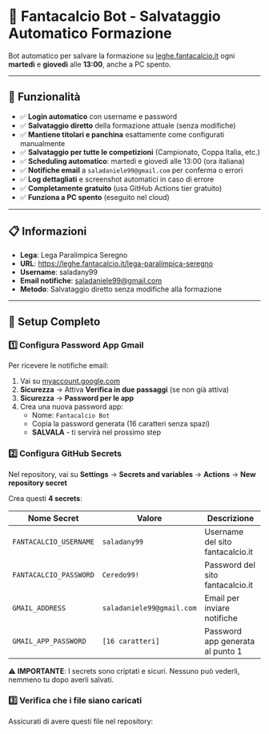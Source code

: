 # 🤖 Fantacalcio Bot - Salvataggio Automatico Formazione

Bot automatico per salvare la formazione su [leghe.fantacalcio.it](https://leghe.fantacalcio.it/lega-paralimpica-seregno) ogni **martedì** e **giovedì** alle **13:00**, anche a PC spento.

---

## 🎯 Funzionalità

- ✅ **Login automatico** con username e password
- ✅ **Salvataggio diretto** della formazione attuale (senza modifiche)
- ✅ **Mantiene titolari e panchina** esattamente come configurati manualmente
- ✅ **Salvataggio per tutte le competizioni** (Campionato, Coppa Italia, etc.)
- ✅ **Scheduling automatico**: martedì e giovedì alle 13:00 (ora italiana)
- ✅ **Notifiche email** a `saladaniele99@gmail.com` per conferma o errori
- ✅ **Log dettagliati** e screenshot automatici in caso di errore
- ✅ **Completamente gratuito** (usa GitHub Actions tier gratuito)
- ✅ **Funziona a PC spento** (eseguito nel cloud)

---

## 📋 Informazioni

- **Lega**: Lega Paralimpica Seregno
- **URL**: https://leghe.fantacalcio.it/lega-paralimpica-seregno
- **Username**: saladany99
- **Email notifiche**: saladaniele99@gmail.com
- **Metodo**: Salvataggio diretto senza modifiche alla formazione

---

## 🚀 Setup Completo

### 1️⃣ Configura Password App Gmail

Per ricevere le notifiche email:

1. Vai su [myaccount.google.com](https://myaccount.google.com/)
2. **Sicurezza** → Attiva **Verifica in due passaggi** (se non già attiva)
3. **Sicurezza** → **Password per le app**
4. Crea una nuova password app:
   - Nome: `Fantacalcio Bot`
   - Copia la password generata (16 caratteri senza spazi)
   - **SALVALA** - ti servirà nel prossimo step

### 2️⃣ Configura GitHub Secrets

Nel repository, vai su **Settings** → **Secrets and variables** → **Actions** → **New repository secret**

Crea questi **4 secrets**:

| Nome Secret | Valore | Descrizione |
|-------------|--------|-------------|
| `FANTACALCIO_USERNAME` | `saladany99` | Username del sito fantacalcio.it |
| `FANTACALCIO_PASSWORD` | `Ceredo99!` | Password del sito fantacalcio.it |
| `GMAIL_ADDRESS` | `saladaniele99@gmail.com` | Email per inviare notifiche |
| `GMAIL_APP_PASSWORD` | `[16 caratteri]` | Password app generata al punto 1 |

⚠️ **IMPORTANTE**: I secrets sono criptati e sicuri. Nessuno può vederli, nemmeno tu dopo averli salvati.

### 3️⃣ Verifica che i file siano caricati

Assicurati di avere questi file nel repository:
